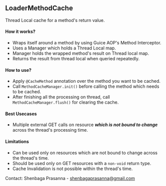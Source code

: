 ## LoaderMethodCache

Thread Local cache for a method's return value.

#### How it works?
* Wraps itself around a method by using Guice AOP's Method Interceptor.
* Uses a Manager which holds a Thread Local map.
* Manager holds the wrapped method's result on Thread local map.
* Returns the result from thread local when queried repeatedly.

#### How to use?
* Apply `@CacheMethod` annotation over the method you want to be cached.
* Call `MethodCacheManager.init()` before calling the method which needs to be cached.
* After finishing all the processing on thread, call `MethodCacheManager.flush()` for clearing the cache.

#### Best Usecases
* Multiple external GET calls on resource ***which is not bound to change*** across the thread's processing time.

#### Limitations
* Can be used only on resources which are not bound to change across the thread's time.
* Should be used only on GET resources with a `non-void` return type.
* Cache Invalidation is not possible within the thread's time.

Contact: Shenbaga Prasanna - shenbagaprasanna@gmail.com

